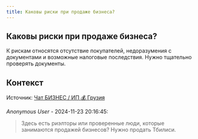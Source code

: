 ```yaml
---
title: Каковы риски при продаже бизнеса?
---
```


## Каковы риски при продаже бизнеса?

К рискам относятся отсутствие покупателей, недоразумения с документами и возможные налоговые последствия. Нужно тщательно проверять документы.

## Контекст

Источник: [Чат БИЗНЕС / ИП 💰 Грузия](https://t.me/ip_ge)

_Anonymous User_ - 2024-11-23 20:16:45:

> Здесь есть риэлторы или проверенные люди, которые занимаются продажей бизнесов? Нужно продать Тбилиси.

